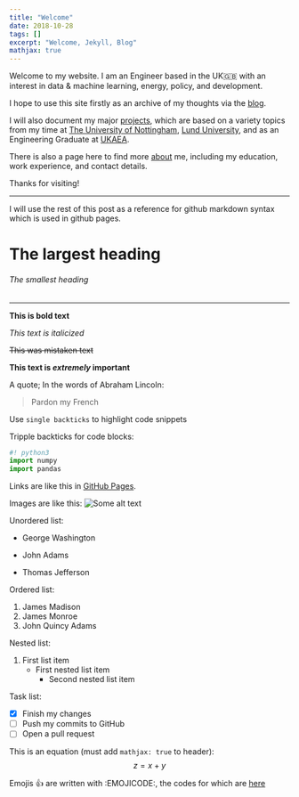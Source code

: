```yaml
---
title: "Welcome"
date: 2018-10-28
tags: []
excerpt: "Welcome, Jekyll, Blog"
mathjax: true
---
```

Welcome to my website. I am an Engineer based in the UK:uk: with an interest in data & machine learning, energy, policy, and development.  

I hope to use this site firstly as an archive of my thoughts via the [blog](/blog/).<br />

I will also document my major [projects](/projects/), which are based on a variety topics from my time at [The University of Nottingham](https://www.nottingham.ac.uk/), [Lund University](https://www.lunduniversity.lu.se/), and as an Engineering Graduate at [UKAEA](https://www.gov.uk/government/organisations/uk-atomic-energy-authority).  

There is also a page here to find more [about](/about/) me, including my education, work experience, and contact details.  

Thanks for visiting!  

---

I will use the rest of this post as a reference for github markdown syntax which is used in github pages.

# The largest heading
###### The smallest heading
---
**This is bold text**

*This text is italicized*

~~This was mistaken text~~

**This text is _extremely_ important**

A quote; In the words of Abraham Lincoln:

> Pardon my French

Use `single backticks` to highlight code snippets

Tripple backticks for code blocks:
```python
#! python3
import numpy
import pandas
```

Links are like this in [GitHub Pages](https://pages.github.com/).

Images are like this:
<img src="{{ site.url }}{{ site.baseurl }}/assets/images/header-image.png" alt="Some alt text">

Unordered list:
* George Washington
+ John Adams
- Thomas Jefferson

Ordered list:
1. James Madison
2. James Monroe
3. John Quincy Adams

Nested list:
1. First list item
   - First nested list item
     - Second nested list item

Task list:
- [x] Finish my changes
- [ ] Push my commits to GitHub
- [ ] Open a pull request

This is an equation (must add `mathjax: true` to header):
$$z=x+y$$

Emojis :+1: are written with :EMOJICODE:, the codes for which are [here](https://www.webpagefx.com/tools/emoji-cheat-sheet/)